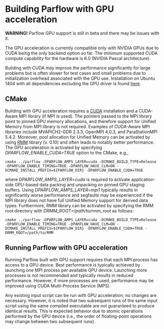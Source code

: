 # Building Parflow with GPU acceleration

**WARNING!** Parflow GPU support is still in beta and there may be issues with it.

The GPU acceleration is currently compatible only with NVIDIA GPUs due to CUDA being the only backend option so far. The minimum supported CUDA compute capability for the hardware is 6.0 (NVIDIA Pascal architecture).

Building with CUDA may improve the performance significantly for large problems but is often slower for test cases and small problems due to initialization overhead associated with the GPU use. Installation on Ubuntu 1404 with all dependencies excluding the GPU driver is found [here](.travis.yml).


## CMake

Building with GPU acceleration requires a [CUDA](https://docs.nvidia.com/cuda/cuda-installation-guide-linux/index.html) installation and a CUDA-Aware MPI library (if MPI is used). The pointers passed to the MPI library point to pinned GPU memory allocations, and therefore support for Unified Memory from MPI library is not required. Examples of CUDA-Aware MPI libraries include MVAPICH2-GDR 2.3.3, OpenMPI 4.0.3, and ParaStationMPI 5.4.2. Moreover, pool allocation for Unified Memory can be activated by using [RMM](https://github.com/rapidsai/rmm) library (v. 0.10) and often leads to notably better performance. The GPU acceleration is activated by specifying *DPARFLOW_ENABLE_CUDA=TRUE* option to the CMake, e.g.,

```shell
cmake ../parflow -DPARFLOW_AMPS_LAYER=cuda -DCMAKE_BUILD_TYPE=Release -DPARFLOW_ENABLE_TIMING=TRUE -DPARFLOW_HAVE_CLM=ON -DCMAKE_INSTALL_PREFIX=${PARFLOW_DIR} -DPARFLOW_ENABLE_CUDA=TRUE
```
where *DPARFLOW_AMPS_LAYER=cuda* is required to activate application-side GPU-based data packing and unpacking on pinned GPU staging buffers. Using *DPARFLOW_AMPS_LAYER=mpi1* typically results in significantly worse performance and segfaults may be experienced if the MPI library does not have full Unified Memory support for derived data types. Furthermore, RMM library can be activated by specifying the RMM root directory with *DRMM_ROOT=/path/to/rmm_root* as follows:
```shell
cmake ../parflow -DPARFLOW_AMPS_LAYER=cuda -DCMAKE_BUILD_TYPE=Release -DPARFLOW_ENABLE_TIMING=TRUE -DPARFLOW_HAVE_CLM=ON -DCMAKE_INSTALL_PREFIX=${PARFLOW_DIR} -DPARFLOW_ENABLE_CUDA=TRUE -DRMM_ROOT=/path/to/RMM
```
## Running Parflow with GPU acceleration

Running Parflow built with GPU support requires that each MPI process has access to a GPU device. Best performance is typically achieved by launching one MPI process per available GPU device. Launching more processes is not recommended and typically results in reduced performance. However, if more processes are used, performance may be improved using CUDA Multi-Process Service (MPS).

Any existing input script can be run with GPU acceleration; no changes are necessary. However, it is noted that two subsequent runs of the same input script using the same compiled executable are not guaranteed to produce identical results. This is expected behavior due to atomic operations performed by the GPU device (i.e., the order of floating-point operations may change between two subsequent runs).
